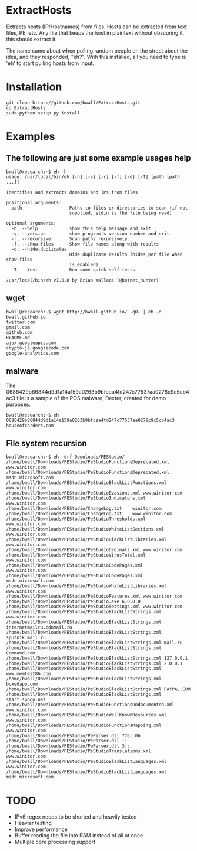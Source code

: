 ExtractHosts
============
Extracts hosts (IP/Hostnames) from files.  Hosts can be extracted from text files, PE, etc.  Any file that keeps the
host in plaintext without obscuring it, this should extract it.

The name came about when polling random people on the street about the idea, and they responded, "eh?".  With this installed,
all you need to type is 'eh' to start pulling hosts from input.

Installation
============
    git clone https://github.com/bwall/ExtractHosts.git
    cd ExtractHosts
    sudo python setup.py install
Examples
========
The following are just some example usages
help
----
    bwall@research:~$ eh -h
    usage: /usr/local/bin/eh [-h] [-v] [-r] [-f] [-d] [-T] [path [path ...]]

    Identifies and extracts domains and IPs from files

    positional arguments:
      path                  Paths to files or directories to scan (if not
                            supplied, stdin is the file being read)

    optional arguments:
      -h, --help            show this help message and exit
      -v, --version         show program's version number and exit
      -r, --recursive       Scan paths recursively
      -f, --show-files      Show file names along with results
      -d, --hide-duplicates
                            Hide duplicate results (hides per file when show-files
                            is enabled)
      -T, --test            Run some quick self tests

    /usr/local/bin/eh v1.0.0 by Brian Wallace (@botnet_hunter)
wget
----
    bwall@research:~$ wget http://bwall.github.io/ -qO- | eh -d
    bwall.github.io
    twitter.com
    gmail.com
    github.com
    README.md
    ajax.googleapis.com
    crypto-js.googlecode.com
    google-analytics.com
malware
-------
The 0686429b86844d9d1a14a159a0263b9bfcea4fd247c77537aa0278c9c5cb4ac3 file is a sample of the POS malware, Dexter, created for demo purposes.

    bwall@research:~$ eh 0686429b86844d9d1a14a159a0263b9bfcea4fd247c77537aa0278c9c5cb4ac3
    houseofcarders.com

File system recursion
---------------------
    bwall@research:~$ eh -drf Downloads/PEStudio/
    /home/bwall/Downloads/PEStudio/PeStudioFunctionsDeprecated.xml	www.winitor.com
    /home/bwall/Downloads/PEStudio/PeStudioFunctionsDeprecated.xml	msdn.microsoft.com
    /home/bwall/Downloads/PEStudio/PeStudioBlackListFunctions.xml	www.winitor.com
    /home/bwall/Downloads/PEStudio/PeStudioEvasions.xml	www.winitor.com
    /home/bwall/Downloads/PEStudio/PeStudioIndicators.xml	www.winitor.com
    /home/bwall/Downloads/PEStudio/ChangeLog.txt	winitor.com
    /home/bwall/Downloads/PEStudio/ChangeLog.txt	www.winitor.com
    /home/bwall/Downloads/PEStudio/PeStudioThresholds.xml	www.winitor.com
    /home/bwall/Downloads/PEStudio/PeStudioWhiteListSections.xml	www.winitor.com
    /home/bwall/Downloads/PEStudio/PeStudioBlackListLibraries.xml	www.winitor.com
    /home/bwall/Downloads/PEStudio/PeStudioOrdinals.xml	www.winitor.com
    /home/bwall/Downloads/PEStudio/PeStudioVirusTotal.xml	www.winitor.com
    /home/bwall/Downloads/PEStudio/PeStudioCodePages.xml	www.winitor.com
    /home/bwall/Downloads/PEStudio/PeStudioCodePages.xml	msdn.microsoft.com
    /home/bwall/Downloads/PEStudio/PeStudioWhiteListLibraries.xml	www.winitor.com
    /home/bwall/Downloads/PEStudio/PeStudioFeatures.xml	www.winitor.com
    /home/bwall/Downloads/PEStudio/PeStudio.exe	6.0.0.0
    /home/bwall/Downloads/PEStudio/PeStudioSettings.xml	www.winitor.com
    /home/bwall/Downloads/PEStudio/PeStudioBlackListStrings.xml	www.winitor.com
    /home/bwall/Downloads/PEStudio/PeStudioBlackListStrings.xml	internetmailru.cdnmail.ru
    /home/bwall/Downloads/PEStudio/PeStudioBlackListStrings.xml	sputnik.mail.ru
    /home/bwall/Downloads/PEStudio/PeStudioBlackListStrings.xml	mail.ru
    /home/bwall/Downloads/PEStudio/PeStudioBlackListStrings.xml	Command.com
    /home/bwall/Downloads/PEStudio/PeStudioBlackListStrings.xml	127.0.0.1
    /home/bwall/Downloads/PEStudio/PeStudioBlackListStrings.xml	2.0.0.1
    /home/bwall/Downloads/PEStudio/PeStudioBlackListStrings.xml	www.memtest86.com
    /home/bwall/Downloads/PEStudio/PeStudioBlackListStrings.xml	boxedapp.com
    /home/bwall/Downloads/PEStudio/PeStudioBlackListStrings.xml	PAYPAL.COM
    /home/bwall/Downloads/PEStudio/PeStudioBlackListStrings.xml	start.spoon.net
    /home/bwall/Downloads/PEStudio/PeStudioFunctionsUndocumented.xml	www.winitor.com
    /home/bwall/Downloads/PEStudio/PeStudioWellKnownResources.xml	www.winitor.com
    /home/bwall/Downloads/PEStudio/PeStudioFunctionsMapping.xml	www.winitor.com
    /home/bwall/Downloads/PEStudio/PeParser.dll	776::06
    /home/bwall/Downloads/PEStudio/PeParser.dll	::
    /home/bwall/Downloads/PEStudio/PeParser.dll	3::
    /home/bwall/Downloads/PEStudio/PeStudioTranslations.xml	www.winitor.com
    /home/bwall/Downloads/PEStudio/PeStudioBlackListLanguages.xml	www.winitor.com
    /home/bwall/Downloads/PEStudio/PeStudioBlackListLanguages.xml	msdn.microsoft.com

TODO
====
* IPv6 regex needs to be shorted and heavily tested
* Heavier testing
* Improve performance
* Buffer reading the file into RAM instead of all at once
* Multiple core processing support